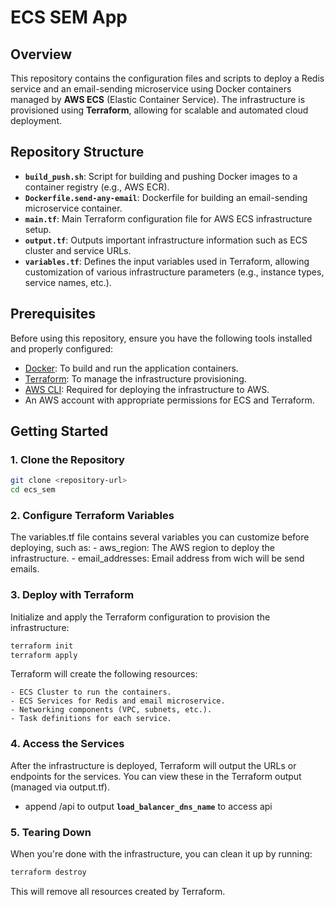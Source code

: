 # ECS SEM App

## Overview

This repository contains the configuration files and scripts to deploy a Redis service and an email-sending microservice using Docker containers managed by **AWS ECS** (Elastic Container Service). The infrastructure is provisioned using **Terraform**, allowing for scalable and automated cloud deployment.

## Repository Structure

- **`build_push.sh`**: Script for building and pushing Docker images to a container registry (e.g., AWS ECR).
- **`Dockerfile.send-any-email`**: Dockerfile for building an email-sending microservice container.
- **`main.tf`**: Main Terraform configuration file for AWS ECS infrastructure setup.
- **`output.tf`**: Outputs important infrastructure information such as ECS cluster and service URLs.
- **`variables.tf`**: Defines the input variables used in Terraform, allowing customization of various infrastructure parameters (e.g., instance types, service names, etc.).

## Prerequisites

Before using this repository, ensure you have the following tools installed and properly configured:

- [Docker](https://www.docker.com/): To build and run the application containers.
- [Terraform](https://www.terraform.io/): To manage the infrastructure provisioning.
- [AWS CLI](https://aws.amazon.com/cli/): Required for deploying the infrastructure to AWS.
- An AWS account with appropriate permissions for ECS and Terraform.

## Getting Started

### 1. Clone the Repository

```bash
git clone <repository-url>
cd ecs_sem
```
### 2. Configure Terraform Variables

The variables.tf file contains several variables you can customize before deploying, such as:
    - aws_region: The AWS region to deploy the infrastructure.
    - email_addresses: Email address from wich will be send emails.
### 3. Deploy with Terraform

Initialize and apply the Terraform configuration to provision the infrastructure:

```bash
terraform init
terraform apply
```
Terraform will create the following resources:

    - ECS Cluster to run the containers.
    - ECS Services for Redis and email microservice.
    - Networking components (VPC, subnets, etc.).
    - Task definitions for each service.
### 4. Access the Services
After the infrastructure is deployed, Terraform will output the URLs or endpoints for the services. You can view these in the Terraform output (managed via output.tf).

 - append /api to output **``load_balancer_dns_name``** to access api 

 ### 5. Tearing Down

When you're done with the infrastructure, you can clean it up by running:

```bash
terraform destroy
```
This will remove all resources created by Terraform.
